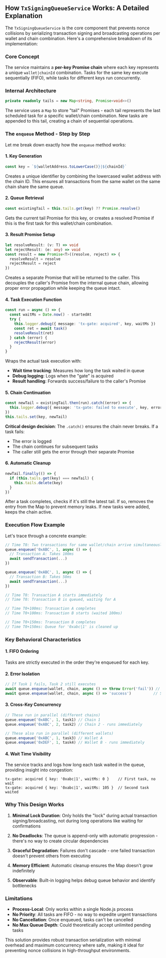 ## How `TxSigningQueueService` Works: A Detailed Explanation

The `TxSigningQueueService` is the core component that prevents nonce collisions by serializing transaction signing and broadcasting operations per wallet and chain combination. Here's a comprehensive breakdown of its implementation:

### Core Concept

The service maintains a **per-key Promise chain** where each key represents a unique `wallet|chainId` combination. Tasks for the same key execute sequentially (FIFO), while tasks for different keys run concurrently.

### Internal Architecture

```typescript
private readonly tails = new Map<string, Promise<void>>()
```

The service uses a `Map` to store "tail" Promises - each tail represents the last scheduled task for a specific wallet/chain combination. New tasks are appended to this tail, creating a chain of sequential operations.

### The `enqueue` Method - Step by Step

Let me break down exactly how the `enqueue` method works:

#### 1. **Key Generation**

```typescript
const key = `${walletAddress.toLowerCase()}|${chainId}`
```

Creates a unique identifier by combining the lowercased wallet address with the chain ID. This ensures all transactions from the same wallet on the same chain share the same queue.

#### 2. **Queue Retrieval**

```typescript
const existingTail = this.tails.get(key) ?? Promise.resolve()
```

Gets the current tail Promise for this key, or creates a resolved Promise if this is the first task for this wallet/chain combination.

#### 3. **Result Promise Setup**

```typescript
let resolveResult: (v: T) => void
let rejectResult: (e: any) => void
const result = new Promise<T>((resolve, reject) => {
  resolveResult = resolve
  rejectResult = reject
})
```

Creates a separate Promise that will be returned to the caller. This decouples the caller's Promise from the internal queue chain, allowing proper error propagation while keeping the queue intact.

#### 4. **Task Execution Function**

```typescript
const run = async () => {
  const waitMs = Date.now() - startedAt
  try {
    this.logger.debug({ message: 'tx-gate: acquired', key, waitMs })
    const ret = await task()
    resolveResult(ret)
  } catch (error) {
    rejectResult(error)
  }
}
```

Wraps the actual task execution with:

- **Wait time tracking**: Measures how long the task waited in queue
- **Debug logging**: Logs when the "gate" is acquired
- **Result handling**: Forwards success/failure to the caller's Promise

#### 5. **Chain Continuation**

```typescript
const newTail = existingTail.then(run).catch((error) => {
  this.logger.debug({ message: 'tx-gate: failed to execute', key, error })
})
this.tails.set(key, newTail)
```

**Critical design decision**: The `.catch()` ensures the chain never breaks. If a task fails:

- The error is logged
- The chain continues for subsequent tasks
- The caller still gets the error through their separate Promise

#### 6. **Automatic Cleanup**

```typescript
newTail.finally(() => {
  if (this.tails.get(key) === newTail) {
    this.tails.delete(key)
  }
})
```

After a task completes, checks if it's still the latest tail. If so, removes the entry from the Map to prevent memory leaks. If new tasks were added, keeps the chain active.

### Execution Flow Example

Let's trace through a concrete example:

```typescript
// Time T0: Two transactions for same wallet/chain arrive simultaneously
queue.enqueue('0xABC', 1, async () => {
  // Transaction A: Takes 100ms
  await sendTransaction(...)
})

queue.enqueue('0xABC', 1, async () => {
  // Transaction B: Takes 50ms
  await sendTransaction(...)
})

// Time T0: Transaction A starts immediately
// Time T0: Transaction B is queued, waiting for A

// Time T0+100ms: Transaction A completes
// Time T0+100ms: Transaction B starts (waited 100ms)

// Time T0+150ms: Transaction B completes
// Time T0+150ms: Queue for '0xabc|1' is cleaned up
```

### Key Behavioral Characteristics

#### 1. **FIFO Ordering**

Tasks are strictly executed in the order they're enqueued for each key.

#### 2. **Error Isolation**

```typescript
// If Task 1 fails, Task 2 still executes
await queue.enqueue(wallet, chain, async () => throw Error('fail')) // Rejects
await queue.enqueue(wallet, chain, async () => 'success')          // Still runs!
```

#### 3. **Cross-Key Concurrency**

```typescript
// These run in parallel (different chains)
queue.enqueue('0xABC', 1, task1) // Chain 1
queue.enqueue('0xABC', 2, task2) // Chain 2 - runs immediately

// These also run in parallel (different wallets)
queue.enqueue('0xABC', 1, task3) // Wallet A
queue.enqueue('0xDEF', 1, task4) // Wallet B - runs immediately
```

#### 4. **Wait Time Visibility**

The service tracks and logs how long each task waited in the queue, providing insight into congestion:

```
tx-gate: acquired { key: '0xabc|1', waitMs: 0 }    // First task, no wait
tx-gate: acquired { key: '0xabc|1', waitMs: 105 }  // Second task waited
```

### Why This Design Works

1. **Minimal Lock Duration**: Only holds the "lock" during actual transaction signing/broadcasting, not during long operations like waiting for confirmations

2. **No Deadlocks**: The queue is append-only with automatic progression - there's no way to create circular dependencies

3. **Graceful Degradation**: Failures don't cascade - one failed transaction doesn't prevent others from executing

4. **Memory Efficient**: Automatic cleanup ensures the Map doesn't grow indefinitely

5. **Observable**: Built-in logging helps debug queue behavior and identify bottlenecks

### Limitations

- **Process-Local**: Only works within a single Node.js process
- **No Priority**: All tasks are FIFO - no way to expedite urgent transactions
- **No Cancellation**: Once enqueued, tasks can't be cancelled
- **No Max Queue Depth**: Could theoretically accept unlimited pending tasks

This solution provides robust transaction serialization with minimal overhead and maximum concurrency where safe, making it ideal for preventing nonce collisions in high-throughput environments.
